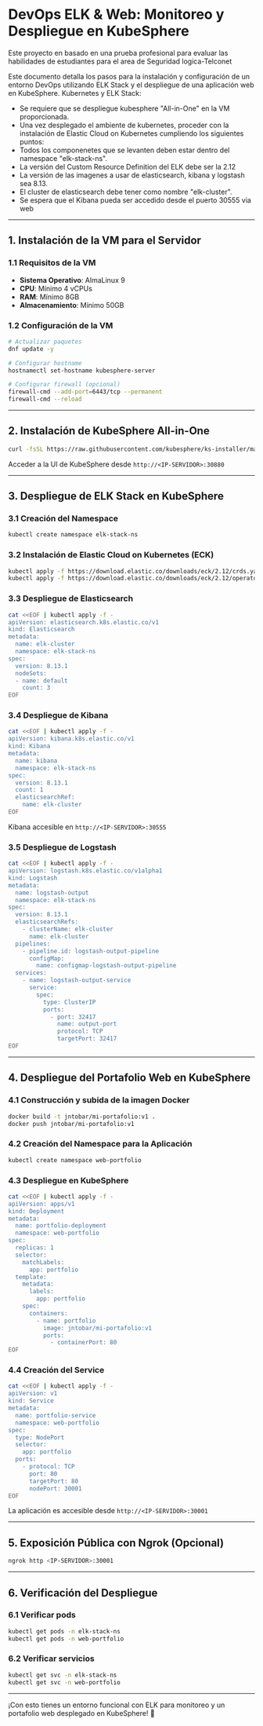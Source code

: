 # DevOps ELK & Web: Monitoreo y Despliegue en KubeSphere
Este proyecto en basado en una prueba profesional para evaluar las habilidades de estudiantes para el area de Seguridad logica-Telconet

Este documento detalla los pasos para la instalación y configuración de un entorno DevOps utilizando ELK Stack y el despliegue de una aplicación web en KubeSphere.
Kubernetes y ELK Stack:
- Se requiere que se despliegue kubesphere "All-in-One" en la VM proporcionada.
- Una vez desplegado el ambiente de kubernetes, proceder con la instalación de Elastic Cloud on Kubernetes cumpliendo los siguientes puntos:
- Todos los componenetes que se levanten deben estar dentro del namespace "elk-stack-ns".
- La versión del Custom Resource Definition del ELK debe ser la 2.12
- La versión de las imagenes a usar de elasticsearch, kibana y logstash sea 8.13.
- El cluster de elasticsearch debe tener como nombre "elk-cluster".
- Se espera que el Kibana pueda ser accedido desde el puerto 30555 via web

---

## 1. Instalación de la VM para el Servidor

### 1.1 Requisitos de la VM
- **Sistema Operativo**: AlmaLinux 9
- **CPU**: Mínimo 4 vCPUs
- **RAM**: Mínimo 8GB
- **Almacenamiento**: Mínimo 50GB

### 1.2 Configuración de la VM
```bash
# Actualizar paquetes
dnf update -y

# Configurar hostname
hostnamectl set-hostname kubesphere-server

# Configurar firewall (opcional)
firewall-cmd --add-port=6443/tcp --permanent
firewall-cmd --reload
```

---

## 2. Instalación de KubeSphere All-in-One

```bash
curl -fsSL https://raw.githubusercontent.com/kubesphere/ks-installer/master/scripts/install.sh | bash
```

Acceder a la UI de KubeSphere desde `http://<IP-SERVIDOR>:30880`

---

## 3. Despliegue de ELK Stack en KubeSphere

### 3.1 Creación del Namespace
```bash
kubectl create namespace elk-stack-ns
```

### 3.2 Instalación de Elastic Cloud on Kubernetes (ECK)
```bash
kubectl apply -f https://download.elastic.co/downloads/eck/2.12/crds.yaml
kubectl apply -f https://download.elastic.co/downloads/eck/2.12/operator.yaml
```

### 3.3 Despliegue de Elasticsearch
```bash
cat <<EOF | kubectl apply -f -
apiVersion: elasticsearch.k8s.elastic.co/v1
kind: Elasticsearch
metadata:
  name: elk-cluster
  namespace: elk-stack-ns
spec:
  version: 8.13.1
  nodeSets:
  - name: default
    count: 3
EOF
```

### 3.4 Despliegue de Kibana
```bash
cat <<EOF | kubectl apply -f -
apiVersion: kibana.k8s.elastic.co/v1
kind: Kibana
metadata:
  name: kibana
  namespace: elk-stack-ns
spec:
  version: 8.13.1
  count: 1
  elasticsearchRef:
    name: elk-cluster
EOF
```

Kibana accesible en `http://<IP-SERVIDOR>:30555`

### 3.5 Despliegue de Logstash
```bash
cat <<EOF | kubectl apply -f -
apiVersion: logstash.k8s.elastic.co/v1alpha1
kind: Logstash
metadata:
  name: logstash-output
  namespace: elk-stack-ns
spec:
  version: 8.13.1
  elasticsearchRefs:
    - clusterName: elk-cluster
      name: elk-cluster
  pipelines:
    - pipeline.id: logstash-output-pipeline
      configMap:
        name: configmap-logstash-output-pipeline
  services:
    - name: logstash-output-service
      service:
        spec:
          type: ClusterIP
          ports:
            - port: 32417
              name: output-port
              protocol: TCP
              targetPort: 32417
EOF
```

---

## 4. Despliegue del Portafolio Web en KubeSphere

### 4.1 Construcción y subida de la imagen Docker
```bash
docker build -t jntobar/mi-portafolio:v1 .
docker push jntobar/mi-portafolio:v1
```

### 4.2 Creación del Namespace para la Aplicación
```bash
kubectl create namespace web-portfolio
```

### 4.3 Despliegue en KubeSphere
```bash
cat <<EOF | kubectl apply -f -
apiVersion: apps/v1
kind: Deployment
metadata:
  name: portfolio-deployment
  namespace: web-portfolio
spec:
  replicas: 1
  selector:
    matchLabels:
      app: portfolio
  template:
    metadata:
      labels:
        app: portfolio
    spec:
      containers:
        - name: portfolio
          image: jntobar/mi-portafolio:v1
          ports:
            - containerPort: 80
EOF
```

### 4.4 Creación del Service
```bash
cat <<EOF | kubectl apply -f -
apiVersion: v1
kind: Service
metadata:
  name: portfolio-service
  namespace: web-portfolio
spec:
  type: NodePort
  selector:
    app: portfolio
  ports:
    - protocol: TCP
      port: 80
      targetPort: 80
      nodePort: 30001
EOF
```

La aplicación es accesible desde `http://<IP-SERVIDOR>:30001`

---

## 5. Exposición Pública con Ngrok (Opcional)

```bash
ngrok http <IP-SERVIDOR>:30001
```

---

## 6. Verificación del Despliegue

### 6.1 Verificar pods
```bash
kubectl get pods -n elk-stack-ns
kubectl get pods -n web-portfolio
```

### 6.2 Verificar servicios
```bash
kubectl get svc -n elk-stack-ns
kubectl get svc -n web-portfolio
```

---

¡Con esto tienes un entorno funcional con ELK para monitoreo y un portafolio web desplegado en KubeSphere! 🎉


